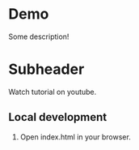 # Demo

Some description!
# Subheader


Watch tutorial on youtube.

## Local  development

1. Open index.html in your browser.